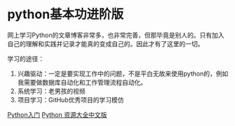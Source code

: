 # python基本功进阶版

网上学习Python的文章博客非常多，也非常完善，但那毕竟是别人的。只有加入自己的理解和实践并记录才能真的变成自己的。因此才有了这里的一切。

学习的途径：

1. 兴趣驱动：一定是要实现工作中的问题，不是平白无故来使用python的，例如我需要做数据库自动化和工作管理流程自动化。
2. 系统学习：老男孩的视频
3. 项目学习：GitHub优秀项目的学习模仿


[Python入门](https://github.com/BoobooWei/learn-python)
[Python 资源大全中文版](https://github.com/BoobooWei/awesome-python-cn)
